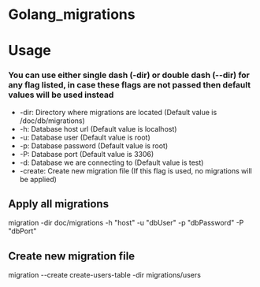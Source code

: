 # Golang_migrations

# Usage

### You can use either single dash (-dir) or double dash (--dir) for any flag listed, in case these flags are not passed then default values will be used instead

- -dir: Directory where migrations are located (Default value is /doc/db/migrations)
- -h: Database host url (Default value is localhost)
- -u: Database user (Default value is root)
- -p: Database password (Default value is root)
- -P: Database port (Default value is 3306)
- -d: Database we are connecting to (Default value is test)
- -create: Create new migration file (If this flag is used, no migrations will be applied)

## Apply all migrations
migration -dir doc/migrations -h "host" -u "dbUser" -p "dbPassword" -P "dbPort"

## Create new migration file
migration --create create-users-table -dir migrations/users
